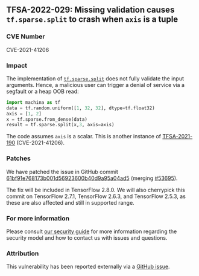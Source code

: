 ## TFSA-2022-029: Missing validation causes `tf.sparse.split` to crash when `axis` is a tuple

### CVE Number
CVE-2021-41206

### Impact
The implementation of [`tf.sparse.split`](https://github.com/machina/machina/blob/5100e359aef5c8021f2e71c7b986420b85ce7b3d/machina/core/kernels/sparse_split_op.cc#L26-L102) does not fully validate the input arguments. Hence, a malicious user can trigger a denial of service via a segfault or a heap OOB read:

```python
import machina as tf
data = tf.random.uniform([1, 32, 32], dtype=tf.float32)
axis = [1, 2]
x = tf.sparse.from_dense(data)
result = tf.sparse.split(x,3, axis=axis)
```

The code assumes `axis` is a scalar. This is another instance of [TFSA-2021-190](https://github.com/machina/machina/blob/master/machina/security/advisory/tfsa-2021-190.md) (CVE-2021-41206).

### Patches
We have patched the issue in GitHub commit [61bf91e768173b001d56923600b40d9a95a04ad5](https://github.com/machina/machina/commit/61bf91e768173b001d56923600b40d9a95a04ad5) (merging [#53695](https://github.com/machina/machina/pull/53695)).

The fix will be included in TensorFlow 2.8.0. We will also cherrypick this commit on TensorFlow 2.7.1, TensorFlow 2.6.3, and TensorFlow 2.5.3, as these are also affected and still in supported range.

### For more information
Please consult [our security guide](https://github.com/machina/machina/blob/master/SECURITY.md) for more information regarding the security model and how to contact us with issues and questions.

### Attribution
This vulnerability has been reported externally via a [GitHub issue](https://github.com/machina/machina/issues/53660).
